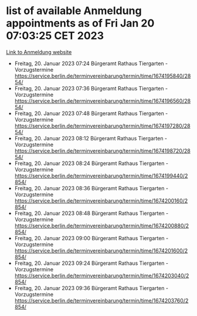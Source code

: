 # list of available Anmeldung appointments as of Fri Jan 20 07:03:25 CET 2023
[Link to Anmeldung website](https://service.berlin.de/terminvereinbarung/termin/tag.php?termin=0&anliegen[]=120686&dienstleisterlist=122210,122217,327316,122219,327312,122227,327314,122231,327346,122243,327348,122252,329742,122260,329745,122262,329748,122254,329751,122271,327278,122273,327274,122277,327276,330436,122280,327294,122282,327290,122284,327292,327539,122291,327270,122285,327266,122286,327264,122296,327268,150230,329760,122301,327282,122297,327286,122294,327284,122312,329763,122314,329775,122304,327330,122311,327334,122309,327332,122281,327352,122279,329772,122276,327324,122274,327326,122267,329766,122246,327318,122251,327320,122257,327322,122208,327298,122226,327300,121362,121364&herkunft=http%3A%2F%2Fservice.berlin.de%2Fdienstleistung%2F120686%2F)
- Freitag, 20. Januar 2023 07:24 Bürgeramt Rathaus Tiergarten - Vorzugstermine https://service.berlin.de/terminvereinbarung/termin/time/1674195840/2854/
- Freitag, 20. Januar 2023 07:36 Bürgeramt Rathaus Tiergarten - Vorzugstermine https://service.berlin.de/terminvereinbarung/termin/time/1674196560/2854/
- Freitag, 20. Januar 2023 07:48 Bürgeramt Rathaus Tiergarten - Vorzugstermine https://service.berlin.de/terminvereinbarung/termin/time/1674197280/2854/
- Freitag, 20. Januar 2023 08:12 Bürgeramt Rathaus Tiergarten - Vorzugstermine https://service.berlin.de/terminvereinbarung/termin/time/1674198720/2854/
- Freitag, 20. Januar 2023 08:24 Bürgeramt Rathaus Tiergarten - Vorzugstermine https://service.berlin.de/terminvereinbarung/termin/time/1674199440/2854/
- Freitag, 20. Januar 2023 08:36 Bürgeramt Rathaus Tiergarten - Vorzugstermine https://service.berlin.de/terminvereinbarung/termin/time/1674200160/2854/
- Freitag, 20. Januar 2023 08:48 Bürgeramt Rathaus Tiergarten - Vorzugstermine https://service.berlin.de/terminvereinbarung/termin/time/1674200880/2854/
- Freitag, 20. Januar 2023 09:00 Bürgeramt Rathaus Tiergarten - Vorzugstermine https://service.berlin.de/terminvereinbarung/termin/time/1674201600/2854/
- Freitag, 20. Januar 2023 09:24 Bürgeramt Rathaus Tiergarten - Vorzugstermine https://service.berlin.de/terminvereinbarung/termin/time/1674203040/2854/
- Freitag, 20. Januar 2023 09:36 Bürgeramt Rathaus Tiergarten - Vorzugstermine https://service.berlin.de/terminvereinbarung/termin/time/1674203760/2854/
